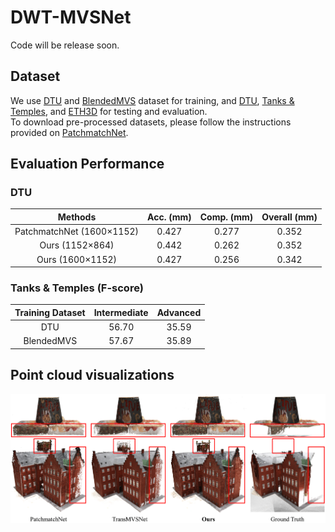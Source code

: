 # DWT-MVSNet
Code will be release soon.

## Dataset
We use [DTU](http://roboimagedata.compute.dtu.dk/?page_id=36) and [BlendedMVS](https://github.com/YoYo000/BlendedMVS) dataset for training, and [DTU](http://roboimagedata.compute.dtu.dk/?page_id=36), [Tanks & Temples](https://www.tanksandtemples.org/), and [ETH3D](https://www.eth3d.net/) for testing and evaluation.  
To download pre-processed datasets, please follow the instructions provided on [PatchmatchNet](https://github.com/FangjinhuaWang/PatchmatchNet).

## Evaluation Performance
### DTU
|    Methods  |  Acc. (mm)     | Comp. (mm) | Overall (mm)   |
|    :----:   |    :----:   |    :----:   |    :----:    |
| PatchmatchNet (1600×1152)      | 0.427      |0.277| 0.352   |
| Ours (1152×864)      | 0.442      |0.262| 0.352   |
| Ours (1600×1152)      | 0.427      |0.256| 0.342   |
### Tanks & Temples (F-score)
|    Training Dataset  |Intermediate|Advanced |
|    :----:   |    :----:   |    :----:   |
| DTU      | 56.70|35.59|
| BlendedMVS      | 57.67      |35.89|

<!-- ### ETH3D (F-score)
|  Training  |  Test  |
|    :----:   |    :----:   |
|67.24|73.70| -->

## Point cloud visualizations
<img src="https://github.com/JianfeiJ/DWT-MVSNet/blob/main/images/DTU_Compare.png">
